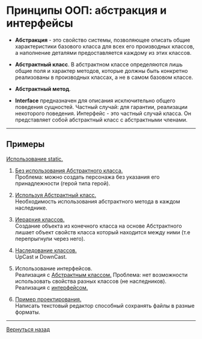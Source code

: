 # Принципы ООП: абстракция и интерфейсы

- **Абстракция** - это свойство системы, позволяющее описать общие характеристики базового класса для всех 
  его производных классов, а наполнение деталями предоставляется каждому из этих классов.


- **Абстрактный класс**.
  В абстрактном классе определяются лишь общие поля и характер методов, которые должны быть конкретно реализованы в производных классах, а не в самом базовом классе.


- **Абстрактный метод**.


- **Interface** предназначен для описания исключительно общего поведения сущностей.
  Частный случай: для гарантии, реализации некоторого поведения.
  Интерфейс - это частный случай класса. Он представляет собой абстрактный класс с абстрактными членами.

---

## Примеры

[Использование static.](<Example_0/Program.java>)  


1. [Без использования Абстрактного класса.](<Example_1/Program.java>)   
Проблема: можно создать персонажа без указания его принадлежности (герой типа герой).


2. [Используя Абстрактный класс.](<Example_2/Program.java>)  
Необходимость использования абстрактного метода в каждом наследнике.


3. [Иерархия классов.](<Example_3/Program.java>)  
Создание объекта из конечного класса на основе Абстрактного лишает объект свойств класса который находится между ними (т.е перепрыгнули через него).


4. [Наследование классов.](<Example_4/Program.java>)  
UpCast и DownCast.


5. Использование интерфейсов.  
Реализация с [Абстрактным классом.](<Example_5/v1/Program.java>) Проблема: нет возможности использовать свойства разных классов (не наследников).  
Реализация с [интерфейсом.](<Example_5/v2/Program.java>)


6. [Пример проектирования.](<Example_6/Program.java>)  
Написать текстовый редактор способный сохранять файлы в разные форматы.

---
[Вернуться назад](<../Object-oriented_programming.md>)